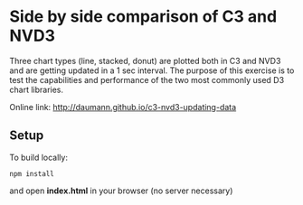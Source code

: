 # Side by side comparison of C3 and NVD3

Three chart types (line, stacked, donut) are plotted both in C3 and NVD3 and are getting updated in a 1 sec interval.
The purpose of this exercise is to test the capabilities and performance of the two most commonly used D3 chart libraries.

Online link: http://daumann.github.io/c3-nvd3-updating-data

## Setup

To build locally:

```
npm install
```

and open **index.html** in your browser (no server necessary)